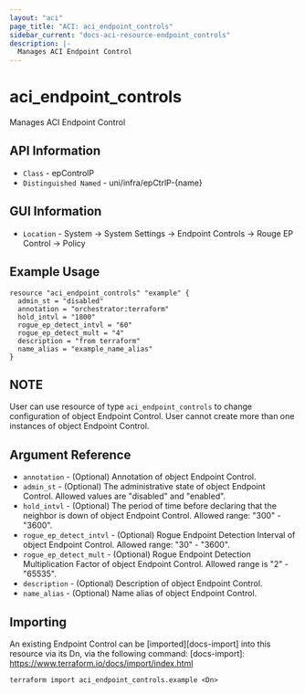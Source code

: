 ```yaml
---
layout: "aci"
page_title: "ACI: aci_endpoint_controls"
sidebar_current: "docs-aci-resource-endpoint_controls"
description: |-
  Manages ACI Endpoint Control 
---
```


# aci_endpoint_controls #
Manages ACI Endpoint Control 

## API Information ##
* `Class` - epControlP
* `Distinguished Named` - uni/infra/epCtrlP-{name}

## GUI Information ##
* `Location` - System -> System Settings -> Endpoint Controls -> Rouge EP Control -> Policy


## Example Usage ##
```hcl
resource "aci_endpoint_controls" "example" {
  admin_st = "disabled"
  annotation = "orchestrator:terraform"
  hold_intvl = "1800"
  rogue_ep_detect_intvl = "60"
  rogue_ep_detect_mult = "4"
  description = "from terraform"
  name_alias = "example_name_alias"
}
```

## NOTE ##
User can use resource of type `aci_endpoint_controls` to change configuration of object Endpoint Control. User cannot create more than one instances of object Endpoint Control.

## Argument Reference ##
* `annotation` - (Optional) Annotation of object Endpoint Control.
* `admin_st` - (Optional) The administrative state of  object Endpoint Control. Allowed values are "disabled" and "enabled".
* `hold_intvl` - (Optional) The period of time before declaring that the neighbor is down of object Endpoint Control. Allowed range: "300" - "3600".
* `rogue_ep_detect_intvl` - (Optional) Rogue Endpoint Detection Interval of object Endpoint Control. Allowed range: "30" - "3600".
* `rogue_ep_detect_mult` - (Optional) Rogue Endpoint Detection Multiplication Factor of object Endpoint Control. Allowed range is "2" - "65535". 
* `description` - (Optional) Description of object Endpoint Control.
* `name_alias` - (Optional) Name alias of object Endpoint Control.



## Importing ##

An existing Endpoint Control can be [imported][docs-import] into this resource via its Dn, via the following command:
[docs-import]: https://www.terraform.io/docs/import/index.html


```
terraform import aci_endpoint_controls.example <Dn>
```